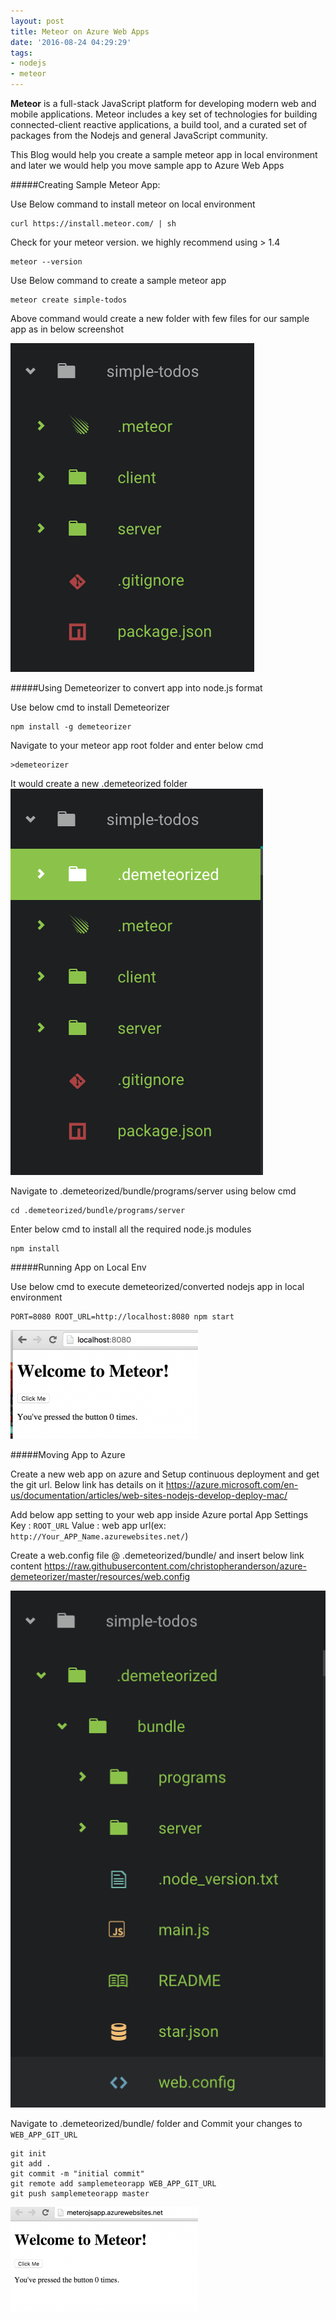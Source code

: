 ```yaml
---
layout: post
title: Meteor on Azure Web Apps
date: '2016-08-24 04:29:29'
tags:
- nodejs
- meteor
---
```


**Meteor** is a full-stack JavaScript platform for developing modern web and mobile applications. Meteor includes a key set of technologies for building connected-client reactive applications, a build tool, and a curated set of packages from the Nodejs and general JavaScript community.

This Blog would help you create a sample meteor app in local environment and later we would help you move sample app to Azure Web Apps 

#####Creating Sample Meteor App:

Use Below command to install meteor on local environment

    curl https://install.meteor.com/ | sh

Check for your meteor version. we highly recommend using > 1.4

    meteor --version

Use Below command to create a sample meteor app

    meteor create simple-todos

Above command would create a new folder with few files for our sample app as in below screenshot

![Meteor App](/content/images/2016/08/Screen-Shot-2016-08-23-at-11-08-29-PM.png)

#####Using Demeteorizer to convert app into node.js format

Use below cmd to install Demeteorizer

    npm install -g demeteorizer

Navigate to your meteor app root folder and enter below cmd

    >demeteorizer

It would create a new .demeteorized folder
![Demeteorized App](/content/images/2016/08/Screen-Shot-2016-08-23-at-11-15-01-PM.png)

Navigate to .demeteorized/bundle/programs/server using below cmd

    cd .demeteorized/bundle/programs/server
Enter below cmd to install all the required node.js modules

    npm install

#####Running App on Local Env

Use below cmd to execute demeteorized/converted nodejs app in local environment

    PORT=8080 ROOT_URL=http://localhost:8080 npm start
![Local Meteor](/content/images/2016/08/local_meteor.png)

#####Moving App to Azure

Create a new web app on azure and Setup continuous deployment and get the git url. Below link has details on it
https://azure.microsoft.com/en-us/documentation/articles/web-sites-nodejs-develop-deploy-mac/

Add below app setting to your web app inside Azure portal App Settings
Key : `ROOT_URL` 
Value : web app url(ex: `http://Your_APP_Name.azurewebsites.net/`) 

Create a web.config file @ .demeteorized/bundle/ and insert below link content
https://raw.githubusercontent.com/christopheranderson/azure-demeteorizer/master/resources/web.config

![web config file](/content/images/2016/08/Screen-Shot-2016-08-23-at-11-24-13-PM.png)


Navigate to .demeteorized/bundle/  folder and Commit your changes to `WEB_APP_GIT_URL`
```
git init
git add .
git commit -m "initial commit"
git remote add samplemeteorapp WEB_APP_GIT_URL
git push samplemeteorapp master
```

![web config file](/content/images/2016/08/final_meteor.png)